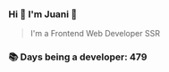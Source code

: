 ### Hi 👋 I&#39;m Juani 🦁

> I&#39;m a Frontend Web Developer SSR

### 📚 Days being a developer: 479
